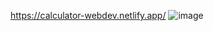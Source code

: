 https://calculator-webdev.netlify.app/
![image](https://github.com/AdiiAnand/CODSOFT/assets/35601079/7b3695d7-c253-43e9-96b9-57ac466cdbdc)
